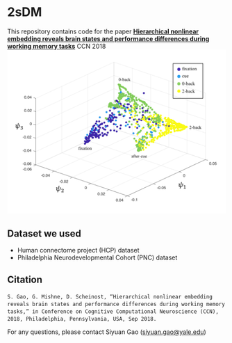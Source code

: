 # 2sDM
This repository contains code for the paper
[**Hierarchical nonlinear embedding reveals brain states and performance differences during working memory tasks**](https://ccneuro.org/2018/proceedings/1139.pdf)
CCN 2018
![hcp_embedding](output/hcp_embedding.png?raw=true "HCP embedding")

## Dataset we used
- Human connectome project (HCP) dataset
- Philadelphia Neurodevelopmental Cohort (PNC) dataset

## Citation
`S. Gao, G. Mishne, D. Scheinost, “Hierarchical nonlinear embedding reveals brain states and performance differences during working memory tasks,” in Conference on Cognitive Computational Neuroscience (CCN), 2018, Philadelphia, Pennsylvania, USA, Sep 2018.`

For any questions, please contact Siyuan Gao (siyuan.gao@yale.edu)
